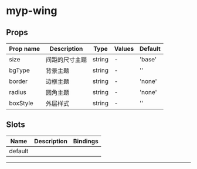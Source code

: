 # myp-wing

## Props

| Prop name | Description    | Type   | Values | Default |
| --------- | -------------- | ------ | ------ | ------- |
| size      | 间距的尺寸主题 | string | -      | 'base'  |
| bgType    | 背景主题       | string | -      | ''      |
| border    | 边框主题       | string | -      | 'none'  |
| radius    | 圆角主题       | string | -      | 'none'  |
| boxStyle  | 外层样式       | string | -      | ''      |

## Slots

| Name    | Description | Bindings |
| ------- | ----------- | -------- |
| default |             |          |

---
